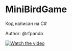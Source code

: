 # MiniBirdGame

Код написан на C#

Author: @rfpanda

[![Watch the video](https://img.youtube.com/vi/-plNGf1_DNY&ab/maxresdefault.jpg)](https://www.youtube.com/watch?v=-plNGf1_DNY&ab)
